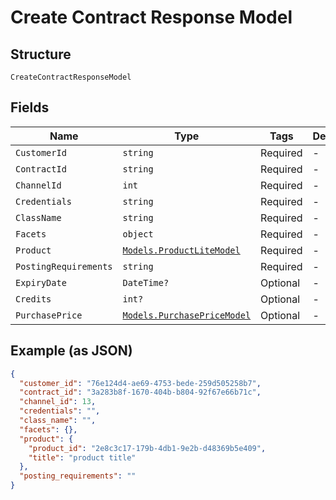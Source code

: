 
# Create Contract Response Model

## Structure

`CreateContractResponseModel`

## Fields

| Name | Type | Tags | Description |
|  --- | --- | --- | --- |
| `CustomerId` | `string` | Required | - |
| `ContractId` | `string` | Required | - |
| `ChannelId` | `int` | Required | - |
| `Credentials` | `string` | Required | - |
| `ClassName` | `string` | Required | - |
| `Facets` | `object` | Required | - |
| `Product` | [`Models.ProductLiteModel`](../../doc/models/product-lite-model.md) | Required | - |
| `PostingRequirements` | `string` | Required | - |
| `ExpiryDate` | `DateTime?` | Optional | - |
| `Credits` | `int?` | Optional | - |
| `PurchasePrice` | [`Models.PurchasePriceModel`](../../doc/models/purchase-price-model.md) | Optional | - |

## Example (as JSON)

```json
{
  "customer_id": "76e124d4-ae69-4753-bede-259d505258b7",
  "contract_id": "3a283b8f-1670-404b-b804-92f67e66b71c",
  "channel_id": 13,
  "credentials": "",
  "class_name": "",
  "facets": {},
  "product": {
    "product_id": "2e8c3c17-179b-4db1-9e2b-d48369b5e409",
    "title": "product title"
  },
  "posting_requirements": ""
}
```

